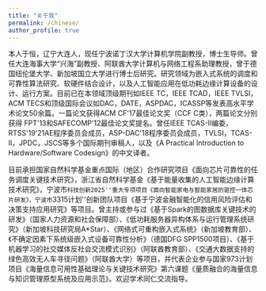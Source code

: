 ```yaml
---
title: "关于我"
permalink: /chinese/
author_profile: true
---
```


本人于恒，辽宁大连人，现任宁波诺丁汉大学计算机学院副教授，博士生导师。曾任大连海事大学“兴海”副教授、阿联酋大学计算机与网络工程系助理教授，曾于德国纽伦堡大学、新加坡国立大学进行博士后研究。研究领域为嵌入式系统的调度和可靠性算法研究、软硬件结合设计，以及人工智能应用在低功耗边缘计算设备的设计、运行方案。目前已在本领域顶级期刊如IEEE TC，IEEE TCAD，IEEE TVLSI，ACM TECS和顶级国际会议如DAC，DATE，ASPDAC，ICASSP等发表高水平学术论文50余篇。一篇论文获得ACM CF'17最佳论文奖（CCF C类），两篇论文分别获得 FPT'13和SAFECOMP'12最佳论文奖提名。曾任IEEE TCAS-II编委， RTSS'19'21AE程序委员会成员，ASP-DAC'18程序委员会成员，TVLSI，TCAS-II，JPDC，JSCS等多个国际期刊审稿人，以及《A Practical Introduction to Hardware/Software Codesign》的中文译者。

目前承担国家自然科学基金重点国际（地区）合作研究项目《面向芯片可靠性的任务调度关键技术研究》，浙江省自然科学基金《基于能量收集的人工智能边缘计算技术研究》，宁波市``科技创新2025''重大专项项目《面向智能家电与智能家居的驱控一体芯片研发》，宁波市``3315计划''创新团队项目《基于宁波金融智能化的信用风险评估和决策支持应用研究》等项目。曾主持或参与过《基于Spark的图数据库关键技术的研发》（国家人力资源和社会保障部）、《低功耗服务器异构体系与运行管理系统研究》（新加坡科技研究局A*Star）、《网络式可重构嵌入式系统》（新加坡教育部）、《不确定因素下系统级嵌入式设备可靠性分析》（德国DFG SPP1500项目）、《基于机器学习的社交媒体反社会交流模式识别》（阿联酋教育部）、《交通大数据支持的绿色高效无人车寻径问题》（阿联酋大学）等项目，并代表企业参与国家973计划项目《海量信息可用性基础理论与关键技术研究》第六课题《量质融合的海量信息与知识管理原型系统及应用示范》。欢迎学术同仁交流指导。

